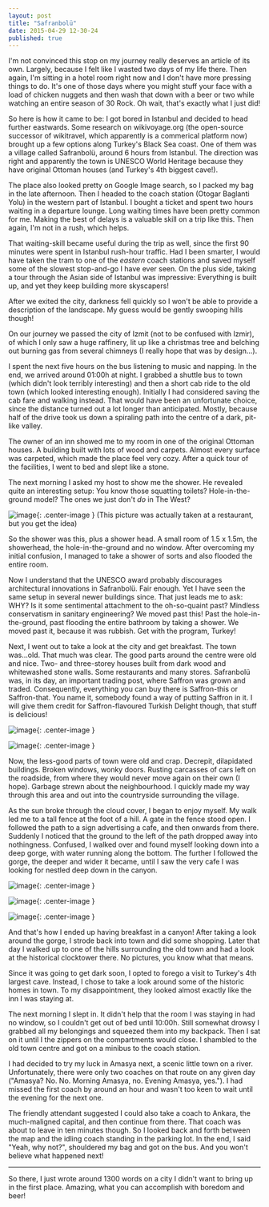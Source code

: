 ```yaml
---
layout: post
title: "Safranbolü"
date: 2015-04-29 12-30-24
published: true
---
```


I'm not convinced this stop on my journey really deserves an article of its own. Largely, because I felt like I wasted two days of my life there. Then again, I'm sitting in a hotel room right now and I don't have more pressing things to do. It's one of those days where you might stuff your face with a load of chicken nuggets and then wash that down with a beer or two while watching an entire season of 30 Rock. Oh wait, that's exactly what I just did!

So here is how it came to be:
I got bored in Istanbul and decided to head further eastwards. Some research on wikivoyage.org (the open-source successor of wikitravel, which apparently is a commerical platform now) brought up a few options along Turkey's Black Sea coast. One of them was a village called Safranbolü, around 6 hours from Istanbul. The direction was right and apparently the town is UNESCO World Heritage because they have original Ottoman houses (and Turkey's 4th biggest cave!).

The place also looked pretty on Google Image search, so I packed my bag in the late afternoon. Then I headed to the coach station (Otogar Baglanti Yolu) in the western part of Istanbul. I bought a ticket and spent two hours waiting in a departure lounge. Long waiting times have been pretty common for me. Making the best of delays is a valuable skill on a trip like this. Then again, I'm not in a rush, which helps.

That waiting-skill became useful during the trip as well, since the first 90 minutes were spent in Istanbul rush-hour traffic. Had I been smarter, I would have taken the tram to one of the *eastern* coach stations and saved myself some of the slowest stop-and-go I have ever seen. On the plus side, taking a tour through the Asian side of Istanbul was impressive: Everything is built up, and yet they keep building more skyscapers!

After we exited the city, darkness fell quickly so I won't be able to provide a description of the landscape. My guess would be gently swooping hills though!

On our journey we passed the city of Izmit (not to be confused with Izmir), of which I only saw a huge raffinery, lit up like a christmas tree and belching out burning gas from several chimneys (I really hope that was by design...).

I spent the next five hours on the bus listening to music and napping. In the end, we arrived around 01:00h at night. I grabbed a shuttle bus to town (which didn't look terribly interesting) and then a short cab ride to the old town (which looked interesting enough). Initially I had considered saving the cab fare and walking instead. That would have been an unfortunate choice, since the distance turned out a lot longer than anticipated. Mostly, because half of the drive took us down a spiraling path into the centre of a dark, pit-like valley.

The owner of an inn showed me to my room in one of the original Ottoman houses. A building built with lots of wood and carpets. Almost every surface was carpeted, which made the place feel very cozy. After a quick tour of the facilities, I went to bed and slept like a stone.

The next morning I asked my host to show me the shower. He revealed quite an interesting setup: You know those squatting toilets? Hole-in-the-ground model? The ones we just don't _do_ in The West? 

![image](http://rkwrd.github.io/pics/IMG_20150426_181246_scaled.jpg){: .center-image }
(This picture was actually taken at a restaurant, but you get the idea)

So the shower was this, plus a shower head. A small room of 1.5 x 1.5m, the showerhead, the hole-in-the-ground and no window. After overcoming my initial confusion, I managed to take a shower of sorts and also flooded the entire room.

Now I understand that the UNESCO award probably discourages architectural innovations in Safranbolü. Fair enough. Yet I have seen the same setup in several newer buildings since. That just leads me to ask: WHY? Is it some sentimental attachment to the oh-so-quaint past? Mindless conservatism in sanitary engineering? We moved past this! Past the hole-in-the-ground, past flooding the entire bathroom by taking a shower. We moved past it, because it was rubbish. Get with the program, Turkey!

Next, I went out to take a look at the city and get breakfast. The town was...old. That much was clear. The good parts around the centre were old and nice. Two- and three-storey houses built from dark wood and whitewashed stone walls. Some restaurants and many stores. Safranbolü was, in its day, an important trading post, where Saffron was grown and traded. Consequently, everything you can buy there is Saffron-this or Saffron-that. You name it, somebody found a way of putting Saffron in it. I will give them credit for Saffron-flavoured Turkish Delight though, that stuff is delicious!

![image](http://rkwrd.github.io/pics/IMG_20150426_104251_scaled.jpg){: .center-image }

![image](http://rkwrd.github.io/pics/IMG_20150426_193605_scaled.jpg){: .center-image }

Now, the less-good parts of town were old and crap. Decrepit, dilapidated buildings. Broken windows, wonky doors. Rusting carcasses of cars left on the roadside, from where they would never move again on their own (I hope). Garbage strewn about the neighbourhood. I quickly made my way through this area and out into the countryside surrounding the village. 

As the sun broke through the cloud cover, I began to enjoy myself. My walk led me to a tall fence at the foot of a hill. A gate in the fence stood open. I followed the path to a sign advertising a cafe, and then onwards from there. Suddenly I noticed that the ground to the left of the path dropped away into nothingness. Confused, I walked over and found myself looking down into a deep gorge, with water running along the bottom. The further I followed the gorge, the deeper and wider it became, until I saw the very cafe I was looking for nestled deep down in the canyon.

![image](http://rkwrd.github.io/pics/IMG_20150426_105733_scaled.jpg){: .center-image }

![image](http://rkwrd.github.io/pics/IMG_20150426_105808_scaled.jpg){: .center-image }

![image](http://rkwrd.github.io/pics/IMG_20150426_105758_scaled.jpg){: .center-image }

And that's how I ended up having breakfast in a canyon! After taking a look around the gorge, I strode back into town and did some shopping. Later that day I walked up to one of the hills surrounding the old town and had a look at the historical clocktower there. No pictures, you know what that means. 

Since it was going to get dark soon, I opted to forego a visit to Turkey's 4th largest cave. Instead, I chose to take a look around some of the historic homes in town. To my disappointment, they looked almost exactly like the inn I was staying at.

The next morning I slept in. It didn't help that the room I was staying in had no window, so I couldn't get out of bed until 10:00h. Still somewhat drowsy I grabbed all my belongings and squeezed them into my backpack. Then I sat on it until I the zippers on the compartments would close. I shambled to the old town centre and got on a minibus to the coach station.

I had decided to try my luck in Amasya next, a scenic little town on a river. Unfortunately, there were only two coaches on that route on any given day ("Amasya? No. No. Morning Amasya, no. Evening Amasya, yes."). I had missed the first coach by around an hour and wasn't too keen to wait until the evening for the next one.

The friendly attendant suggested I could also take a coach to Ankara, the much-maligned capital, and then continue from there. That coach was about to leave in ten minutes though. So I looked back and forth between the map and the idling coach standing in the parking lot. In the end, I said "Yeah, why not?", shouldered my bag and got on the bus. And you won't believe what happened next!

---

So there, I just wrote around 1300 words on a city I didn't want to bring up in the first place. Amazing, what you can accomplish with boredom and beer!







